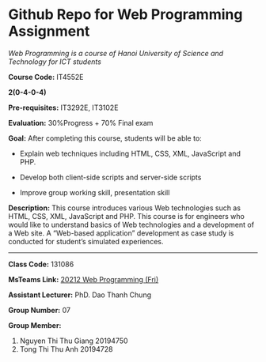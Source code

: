 # Github Repo for Web Programming Assignment

_Web Programming is a course of Hanoi University of Science and Technology for ICT students_

**Course Code:** IT4552E

**2(0-4-0-4)**

**Pre-requisites:** IT3292E, IT3102E

**Evaluation:** 30%Progress + 70% Final exam

**Goal:** After completing this course, students will be able to:

- Explain web techniques including HTML, CSS, XML, JavaScript and PHP.

- Develop both client-side scripts and server-side scripts

- Improve group working skill, presentation skill

**Description:** This course introduces various Web technologies such as HTML, CSS, XML, JavaScript and PHP. This course is for engineers who would like to understand basics of Web technologies and a development of a Web site. A “Web-based application” development as case study is conducted for student’s simulated experiences.

______________________________________________________________
**Class Code:** 131086	

**MsTeams Link:** [20212 Web Programming (Fri)](https://teams.microsoft.com/_?lm=deeplink&lmsrc=homePageWeb&cmpid=WebSignIn#/school/conversations/Chung?threadId=19:J6KY4EOm_V_00wnCCX-oC22BCsZfnAllYCPQp9p8wW41@thread.tacv2&ctx=channel)

**Assistant Lecturer:** PhD. Dao Thanh Chung

**Group Number:** 07

**Group Member:**
1. Nguyen Thi Thu Giang 20194750
2. Tong Thi Thu Anh 20194728
